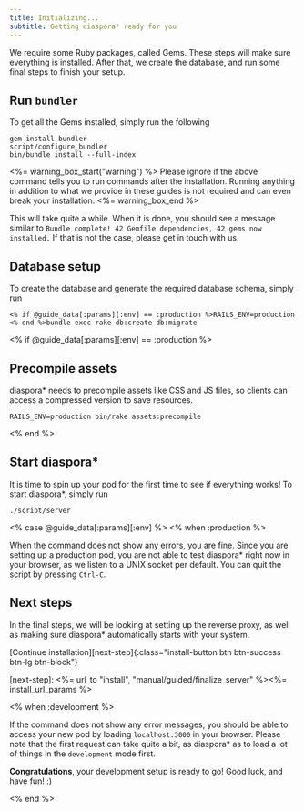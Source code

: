 ```yaml
---
title: Initializing...
subtitle: Getting diaspora* ready for you
---
```


We require some Ruby packages, called Gems. These steps will make sure everything is installed. After that, we create the database, and run some final steps to finish your setup.

## Run `bundler`

To get all the Gems installed, simply run the following

~~~
gem install bundler
script/configure_bundler
bin/bundle install --full-index
~~~

<%= warning_box_start("warning") %>
Please ignore if the above command tells you to run commands after the installation. Running anything in addition to what we provide in these guides is not required and can even break your installation.
<%= warning_box_end %>

This will take quite a while. When it is done, you should see a message similar to `Bundle complete! 42 Gemfile dependencies, 42 gems now installed.` If that is not the case, please get in touch with us.

## Database setup

To create the database and generate the required database schema, simply run

~~~
<% if @guide_data[:params][:env] == :production %>RAILS_ENV=production <% end %>bundle exec rake db:create db:migrate
~~~

<% if @guide_data[:params][:env] == :production %>
## Precompile assets

diaspora\* needs to precompile assets like CSS and JS files, so clients can access a compressed version to save resources.

~~~
RAILS_ENV=production bin/rake assets:precompile
~~~
<% end %>

## Start diaspora\*

It is time to spin up your pod for the first time to see if everything works! To start diaspora\*, simply run

~~~
./script/server
~~~

<% case @guide_data[:params][:env] %>
<% when :production %>

When the command does not show any errors, you are fine. Since you are setting up a production pod, you are not able to test diaspora\* right now in your browser, as we listen to a UNIX socket per default. You can quit the script by pressing `Ctrl-C`.

## Next steps

In the final steps, we will be looking at setting up the reverse proxy, as well as making sure diaspora\* automatically starts with your system.

[Continue installation][next-step]{:class="install-button btn btn-success btn-lg btn-block"}

[next-step]: <%= url_to "install", "manual/guided/finalize_server" %><%= install_url_params %>

<% when :development %>

If the command does not show any error messages, you should be able to access your new pod by loading `localhost:3000` in your browser. Please note that the first request can take quite a bit, as diaspora\* as to load a lot of things in the `development` mode first.

**Congratulations**, your development setup is ready to go! Good luck, and have fun! :)

<% end %>
